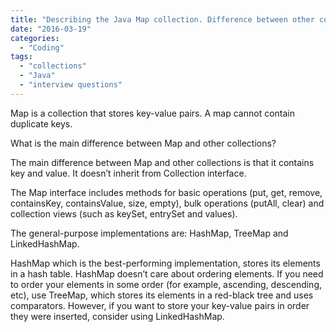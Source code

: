```yaml
---
title: "Describing the Java Map collection. Difference between other collections."
date: "2016-03-19"
categories:
  - "Coding"
tags:
  - "collections"
  - "Java"
  - "interview questions"
---
```


Map is a collection that stores key-value pairs. A map cannot contain duplicate keys.

What is the main difference between Map and other collections?

The main difference between Map and other collections is that it contains key and value. It doesn’t inherit from Collection interface.

The Map interface includes methods for basic operations (put, get, remove, containsKey, containsValue, size, empty), bulk operations (putAll, clear) and collection views (such as keySet, entrySet and values).

The general-purpose implementations are: HashMap, TreeMap and LinkedHashMap.

HashMap which is the best-performing implementation, stores its elements in a hash table. HashMap doesn’t care about ordering elements. If you need to order your elements in some order (for example, ascending, descending, etc), use TreeMap, which stores its elements in a red-black tree and uses comparators. However, if you want to store your key-value pairs in order they were inserted, consider using LinkedHashMap.
